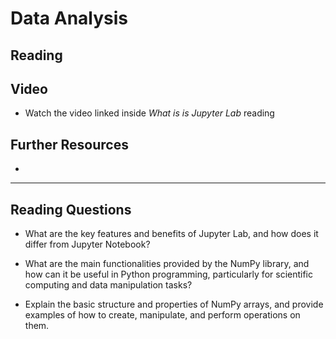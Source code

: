 # Data Analysis

## Reading

### []()

### []()

## Video

- Watch the video linked inside *What is is Jupyter Lab* reading

## Further Resources

- []()

---

## Reading Questions

- What are the key features and benefits of Jupyter Lab, and how does it differ from Jupyter Notebook?

- What are the main functionalities provided by the NumPy library, and how can it be useful in Python programming, particularly for scientific computing and data manipulation tasks?

- Explain the basic structure and properties of NumPy arrays, and provide examples of how to create, manipulate, and perform operations on them.
